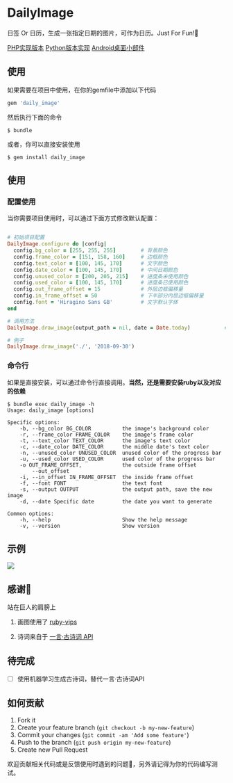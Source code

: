 # DailyImage

日签 Or 日历，生成一张指定日期的图片，可作为日历。Just For Fun!👏

[PHP实现版本](https://github.com/dolphin836/make-calendar-image)
[Python版本实现](https://github.com/wnma3mz/Tools/tree/master/daily_image)
[Android桌面小部件](https://github.com/fairytale110/DailyImageWidget)

## 使用

如果需要在项目中使用，在你的gemfile中添加以下代码

```ruby
gem 'daily_image'
```

然后执行下面的命令

    $ bundle

或者，你可以直接安装使用

    $ gem install daily_image

## 使用

### 配置使用

当你需要项目使用时，可以通过下面方式修改默认配置：

```ruby

# 初始项目配置
DailyImage.configure do |config|
  config.bg_color = [255, 255, 255]        # 背景颜色
  config.frame_color = [151, 158, 160]     # 边框颜色
  config.text_color = [100, 145, 170]      # 文字颜色
  config.date_color = [100, 145, 170]      # 中间日期颜色
  config.unused_color = [200, 205, 215]    # 进度条未使用颜色
  config.used_color = [100, 145, 170]      # 进度条已使用颜色
  config.out_frame_offset = 15             # 外层边框偏移量
  config.in_frame_offset = 50              # 下半部分内层边框偏移量
  config.font = 'Hiragino Sans GB'         # 文字默认字体
end

# 调用方法
DailyImage.draw_image(output_path = nil, date = Date.today)           # 默认图片存放地址，包所在的目录; 默认生成为当日

# 例子
DailyImage.draw_image('./', '2018-09-30')
```

### 命令行

如果是直接安装，可以通过命令行直接调用。**当然，还是需要安装ruby以及对应的依赖**

```shell
$ bundle exec daily_image -h
Usage: daily_image [options]

Specific options:
    -b, --bg_color BG_COLOR          the image's background color
    -r, --frame_color FRAME_COLOR    the image's frame color
    -t, --text_color TEXT_COLOR      the image's text color
    -c, --date_color DATE_COLOR      the middle date's text color
    -n, --unused_color UNUSED_COLOR  unused color of the progress bar
    -u, --used_color USED_COLOR      used color of the progress bar
    -o OUT_FRAME_OFFSET,             the outside frame offset
        --out_offset
    -i, --in_offset IN_FRAME_OFFSET  the inside frame offset
    -f, --font FONT                  the text font
    -s, --output OUTPUT              the output path, save the new image
    -d, --date Specific date         the date you want to generate

Common options:
    -h, --help                       Show the help message
    -v, --version                    Show version

```

## 示例

![](./tmp/daily_2018-10-06.jpeg)

## 感谢🙏

站在巨人的肩膀上

1. 画图使用了 [ruby-vips](https://github.com/jcupitt/ruby-vips)

2. 诗词来自于 [一言·古诗词 API](https://github.com/xenv/gushici)

## 待完成

- [ ] 使用机器学习生成古诗词，替代一言·古诗词API

## 如何贡献

1. Fork it
2. Create your feature branch (`git checkout -b my-new-feature`)
3. Commit your changes (`git commit -am 'Add some feature'`)
4. Push to the branch (`git push origin my-new-feature`)
5. Create new Pull Request

欢迎贡献相关代码或是反馈使用时遇到的问题👏，另外请记得为你的代码编写测试。
